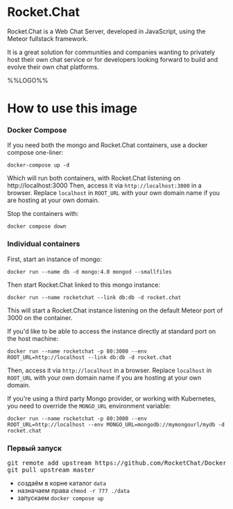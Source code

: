 # Rocket.Chat

Rocket.Chat is a Web Chat Server, developed in JavaScript, using the Meteor fullstack framework.

It is a great solution for communities and companies wanting to privately host their own chat service or for developers looking forward to build and evolve their own chat platforms.

%%LOGO%%

# How to use this image
### Docker Compose
If you need both the mongo and Rocket.Chat containers, use a docker compose one-liner:

    docker-compose up -d

Which will run both containers, with Rocket.Chat listening on http://localhost:3000
Then, access it via `http://localhost:3000` in a browser.  Replace `localhost` in `ROOT_URL` with your own domain name if you are hosting at your own domain.

Stop the containers with:

    docker compose down

### Individual containers
First, start an instance of mongo:

    docker run --name db -d mongo:4.0 mongod --smallfiles

Then start Rocket.Chat linked to this mongo instance:

    docker run --name rocketchat --link db:db -d rocket.chat

This will start a Rocket.Chat instance listening on the default Meteor port of 3000 on the container.

If you'd like to be able to access the instance directly at standard port on the host machine:

    docker run --name rocketchat -p 80:3000 --env ROOT_URL=http://localhost --link db:db -d rocket.chat

Then, access it via `http://localhost` in a browser.  Replace `localhost` in `ROOT_URL` with your own domain name if you are hosting at your own domain.

If you're using a third party Mongo provider, or working with Kubernetes, you need to override the `MONGO_URL` environment variable:

    docker run --name rocketchat -p 80:3000 --env ROOT_URL=http://localhost --env MONGO_URL=mongodb://mymongourl/mydb -d rocket.chat

### Первый запуск

<pre>
git remote add upstream https://github.com/RocketChat/Docker.Official.Image
git pull upstream master
</pre>

* создаём в корне каталог `data`
* назначаем права `chmod -r 777 ./data`
* запускаем `docker compose up`